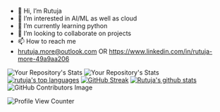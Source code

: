 - 👋 Hi, I’m Rutuja
- 👀 I’m interested in AI/ML as well as cloud 
- 🌱 I’m currently learning python 
- 💞️ I’m looking to collaborate on projects 
- 📫 How to reach me
-  hrutuja.more@outlook.com OR
   https://www.linkedin.com/in/rutuja-more-49a9aa206

![Your Repository's Stats](https://github-readme-stats.vercel.app/api?username=hrutuja-m&show_icons=true)
![Your Repository's Stats](https://github-readme-stats.vercel.app/api/top-langs/?username=hrutuja-m&theme=blue-green)
[![rutuja's top languages](https://github-readme-stats.vercel.app/api/top-langs/?username=hurtuja-m&theme=blue-green)](https://github.com/anuraghazra/github-readme-stats)
[![GitHub Streak](https://github-readme-streak-stats.herokuapp.com/?user=DenverCoder1&theme=dark)](https://git.io/streak-stats)
[![Rutuja's github stats](https://github-readme-stats.vercel.app/api?username=hrutuja-m&theme=blue-green)](https://github.com/anuraghazra/github-readme-stats)
![GitHub Contributors Image](https://contrib.rocks/image?repo=hrutuja-m/Rutuja-More )


![Profile View Counter](https://komarev.com/ghpvc/?username=hrutuja-m)
